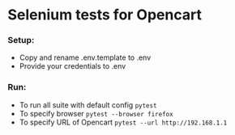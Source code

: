 # Selenium tests for Opencart

### Setup: 
- Copy and rename .env.template to .env
- Provide your credentials to .env

### Run:
- To run all suite with default config `pytest`
- To specify browser `pytest --browser firefox`
- To specify URL of Opencart `pytest --url http://192.168.1.1`